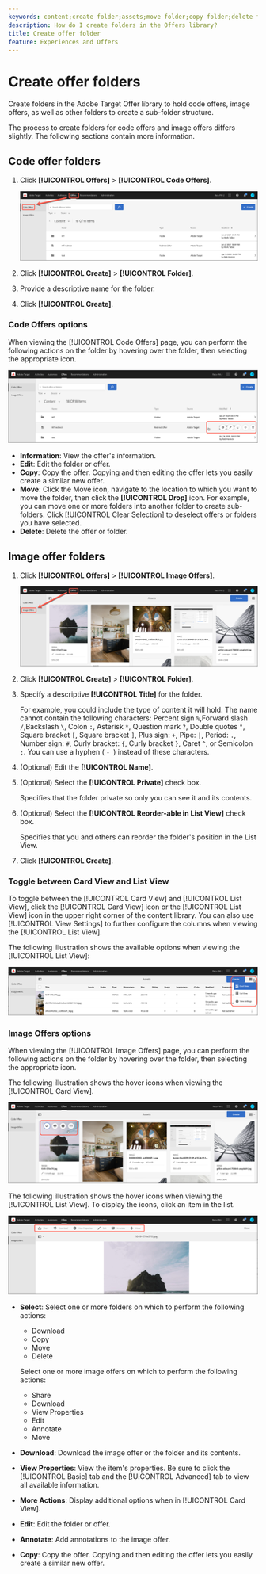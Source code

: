 ```yaml
---
keywords: content;create folder;assets;move folder;copy folder;delete folder;download folder;folder
description: How do I create folders in the Offers library?
title: Create offer folder
feature: Experiences and Offers
---
```


# Create offer folders

Create folders in the Adobe Target Offer library to hold code offers, image offers, as well as other folders to create a sub-folder structure.

The process to create folders for code offers and image offers differs slightly. The following sections contain more information.

## Code offer folders

1. Click **[!UICONTROL Offers]** > **[!UICONTROL Code Offers]**.

   ![Code Offers tab](/help/c-experiences/c-manage-content/assets/code-offers-tab.png)

1. Click **[!UICONTROL Create]** > **[!UICONTROL Folder]**.

1. Provide a descriptive name for the folder.

1. Click **[!UICONTROL Create]**.

### Code Offers options

When viewing the [!UICONTROL Code Offers] page, you can perform the following actions on the folder by hovering over the folder, then selecting the appropriate icon.

![Hover icons on Code Offers tab](/help/c-experiences/c-manage-content/assets/code-offers-hover-icons.png)

* **Information**: View the offer's information.
* **Edit**: Edit the folder or offer.
* **Copy**: Copy the offer. Copying and then editing the offer lets you easily create a similar new offer.
* **Move**: Click the Move icon, navigate to the location to which you want to move the folder, then click the **[!UICONTROL Drop]** icon. For example, you can move one or more folders into another folder to create sub-folders. Click [!UICONTROL Clear Selection] to deselect offers or folders you have selected.
* **Delete**: Delete the offer or folder.

## Image offer folders

1. Click **[!UICONTROL Offers]** > **[!UICONTROL Image Offers]**.

   ![Image Offers tab](/help/c-experiences/c-manage-content/assets/image-offers-tab.png)

1. Click **[!UICONTROL Create]** > **[!UICONTROL Folder]**.
1. Specify a descriptive **[!UICONTROL Title]** for the folder. 

   For example, you could include the type of content it will hold. The name cannot contain the following characters: Percent sign `%`,Forward slash `/`,Backslash `\`, Colon `:`, Asterisk `*`, Question mark `?`, Double quotes `"`, Square bracket `[`, Square bracket `]`, Plus sign: `+`, Pipe: `|`, Period: `.`, Number sign: `#`, Curly bracket: `{`, Curly bracket `}`, Caret `^`, or Semicolon `;`. You can use a hyphen ( `- `) instead of these characters.

1. (Optional) Edit the **[!UICONTROL Name]**.
1. (Optional) Select the **[!UICONTROL Private]** check box.

   Specifies that the folder private so only you can see it and its contents.

1. (Optional) Select the **[!UICONTROL Reorder-able in List View]** check box.

   Specifies that you and others can reorder the folder's position in the List View.

1. Click **[!UICONTROL Create]**.

### Toggle between Card View and List View

To toggle between the [!UICONTROL Card View] and [!UICONTROL List View], click the [!UICONTROL Card View] icon or the [!UICONTROL List View] icon in the upper right corner of the content library. You can also use [!UICONTROL View Settings] to further configure the columns when viewing the [!UICONTROL List View]. 

The following illustration shows the available options when viewing the [!UICONTROL List View]:

![List View options](/help/c-experiences/c-manage-content/assets/view-settings-options.png)

### Image Offers options

When viewing the [!UICONTROL Image Offers] page, you can perform the following actions on the folder by hovering over the folder, then selecting the appropriate icon.

The following illustration shows the hover icons when viewing the [!UICONTROL Card View].

![Hover icons on the Image Offers tab when in Card View](/help/c-experiences/c-manage-content/assets/image-offers-hover-icons.png)

The following illustration shows the hover icons when viewing the [!UICONTROL List View]. To display the icons, click an item in the list.

![Hover icons on the Image Offers tab when in List View](/help/c-experiences/c-manage-content/assets/list-view-hover.png)

* **Select**: Select one or more folders on which to perform the following actions:

  * Download
  * Copy
  * Move
  * Delete

  Select one or more image offers on which to perform the following actions:

  * Share
  * Download
  * View Properties
  * Edit
  * Annotate
  * Move

* **Download**: Download the image offer or the folder and its contents.
* **View Properties**: View the item's properties. Be sure to click the [!UICONTROL Basic] tab and the [!UICONTROL Advanced] tab to view all available information.
* **More Actions**: Display additional options when in [!UICONTROL Card View].
* **Edit**: Edit the folder or offer.
* **Annotate**: Add annotations to the image offer.
* **Copy**: Copy the offer. Copying and then editing the offer lets you easily create a similar new offer.
